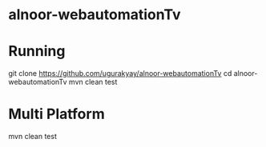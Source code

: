 # alnoor-webautomationTv


# Running

git clone https://github.com/ugurakyay/alnoor-webautomationTv cd alnoor-webautomationTv mvn clean test

# Multi Platform
mvn clean test
